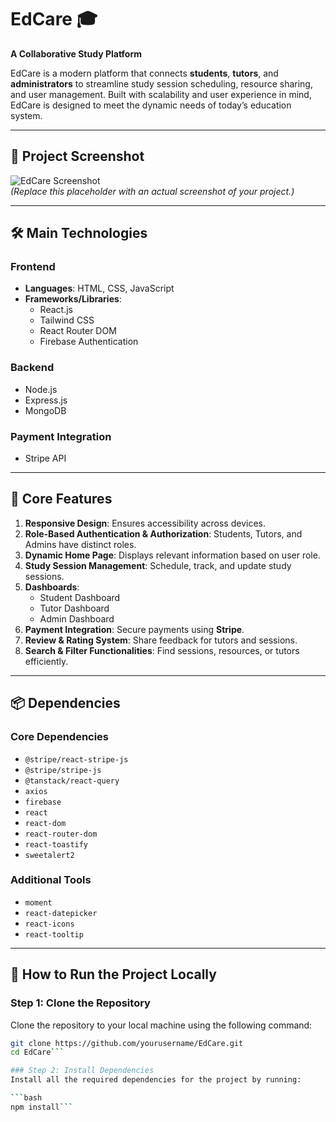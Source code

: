 # EdCare 🎓  
**A Collaborative Study Platform**  

EdCare is a modern platform that connects **students**, **tutors**, and **administrators** to streamline study session scheduling, resource sharing, and user management. Built with scalability and user experience in mind, EdCare is designed to meet the dynamic needs of today’s education system.

---

## 📸 Project Screenshot  
![EdCare Screenshot](https://i.ibb.co/1pbNL4s/Capture.jpg)  
*(Replace this placeholder with an actual screenshot of your project.)*

 
---

## 🛠️ Main Technologies  

### **Frontend**
- **Languages**: HTML, CSS, JavaScript  
- **Frameworks/Libraries**:  
  - React.js  
  - Tailwind CSS  
  - React Router DOM  
  - Firebase Authentication  

### **Backend**  
- Node.js  
- Express.js  
- MongoDB  

### **Payment Integration**  
- Stripe API  

---

## 🌟 Core Features  
1. **Responsive Design**: Ensures accessibility across devices.  
2. **Role-Based Authentication & Authorization**: Students, Tutors, and Admins have distinct roles.  
3. **Dynamic Home Page**: Displays relevant information based on user role.  
4. **Study Session Management**: Schedule, track, and update study sessions.  
5. **Dashboards**:  
   - Student Dashboard  
   - Tutor Dashboard  
   - Admin Dashboard  
6. **Payment Integration**: Secure payments using **Stripe**.  
7. **Review & Rating System**: Share feedback for tutors and sessions.  
8. **Search & Filter Functionalities**: Find sessions, resources, or tutors efficiently.  

---

## 📦 Dependencies  

### **Core Dependencies**  
- `@stripe/react-stripe-js`  
- `@stripe/stripe-js`  
- `@tanstack/react-query`  
- `axios`  
- `firebase`  
- `react`  
- `react-dom`  
- `react-router-dom`  
- `react-toastify`  
- `sweetalert2`  

### **Additional Tools**  
- `moment`  
- `react-datepicker`  
- `react-icons`  
- `react-tooltip`  

---

## 🚀 How to Run the Project Locally  

### Step 1: Clone the Repository  
Clone the repository to your local machine using the following command:  

```bash
git clone https://github.com/yourusername/EdCare.git
cd EdCare```

### Step 2: Install Dependencies
Install all the required dependencies for the project by running:

```bash
npm install```


